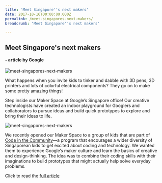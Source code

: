 ```yaml
---
title: 'Meet Singapore''s next makers'
date: 2017-10-16T00:00:00.000Z
permalink: /meet-singapores-next-makers/
breadcrumb: 'Meet Singapore''s next makers'

---
```



## Meet Singapore's next makers
#### - article by Google

![meet-singapores-next-makers](/images/stories/features/meet-singapores-next-makers/meet-singapores-next-makers1.jpg)

What happens when you invite kids to tinker and dabble with 3D pens, 3D printers and lots of colorful electrical components? They go on to make some pretty amazing things! 

 

Step inside our Maker Space at Google’s Singapore office! Our creative technologists have created an indoor playground for Googlers and collaborators to pursue ideas and build quick prototypes to explore and bring their ideas to life.

 
![meet-singapores-next-makers](/images/stories/features/meet-singapores-next-makers/meet-singapores-next-makers2.jpg)


We recently opened our Maker Space to a group of kids that are part of <a href="https://www.blog.google/around-the-globe/google-asia/new-home-google-singapore/" target="_blank">Code in the Community</a>—a program that encourages a wider diversity of Singaporean kids to get excited about coding and technology. We wanted them to experience Google’s maker culture and learn the basics of creative and design-thinking. The idea was to combine their coding skills with their imaginations to build prototypes that might actually help solve everyday problems.

Click to read the <a href="https://www.blog.google/around-the-globe/google-asia/meet-singapores-next-makers/" target="_blank">full article</a> 
